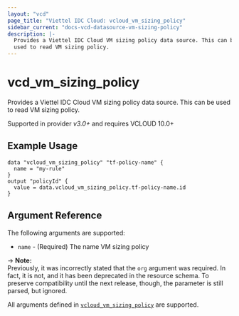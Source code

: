 ```yaml
---
layout: "vcd"
page_title: "Viettel IDC Cloud: vcloud_vm_sizing_policy"
sidebar_current: "docs-vcd-datasource-vm-sizing-policy"
description: |-
  Provides a Viettel IDC Cloud VM sizing policy data source. This can be
  used to read VM sizing policy.
---
```


# vcd\_vm\_sizing\_policy

Provides a Viettel IDC Cloud VM sizing policy data source. This can be
used to read VM sizing policy.

Supported in provider *v3.0+* and requires VCLOUD 10.0+

## Example Usage

```hcl
data "vcloud_vm_sizing_policy" "tf-policy-name" {
  name = "my-rule"
}
output "policyId" {
  value = data.vcloud_vm_sizing_policy.tf-policy-name.id
}
```
## Argument Reference

The following arguments are supported:

* `name` - (Required) The name VM sizing policy

-> **Note:**  
Previously, it was incorrectly stated that the `org` argument was required. In fact, it is not, and it has been deprecated in the resource schema.
To preserve compatibility until the next release, though, the parameter is still parsed, but ignored.

All arguments defined in [`vcloud_vm_sizing_policy`](/providers/terraform-viettelidc/vcloud/latest/docs/resources/vm_sizing_policy#argument-reference) are supported.


